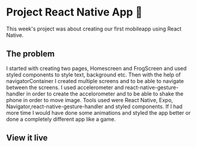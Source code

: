 # Project React Native App 📱

This week's project was about creating our first mobileapp using React Native.

## The problem

I started with creating two pages, Homescreen and FrogScreen and used styled components to style text, background etc. Then with the help of navigatorContainer I created multiple screens and to be able to navigate between the screens. I used accelerometer and react-native-gesture-handler in order to create the accelorometer and to be able to shake the phone in order to move image.  Tools used were React Native, Expo, Navigator,react-native-gesture-handler and styled components. If I had more time I would have done some animations and styled the app better or done a completely different app like a game.

## View it live


